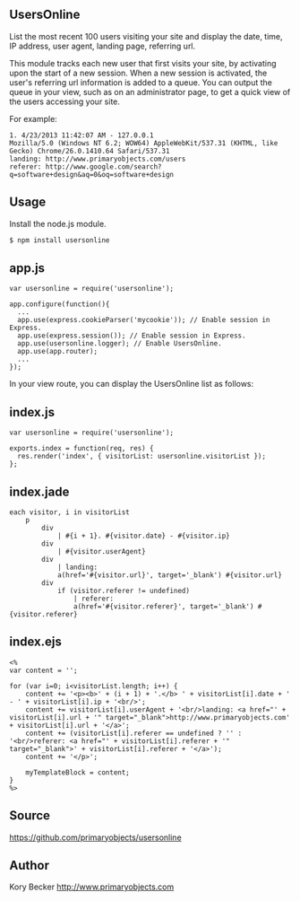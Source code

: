 ﻿UsersOnline
--------

List the most recent 100 users visiting your site and display the date, time, IP address, user agent, landing page, referring url.

This module tracks each new user that first visits your site, by activating upon the start of a new session. When a new session is activated, the user's referring url information is added to a queue. You can output the queue in your view, such as on an administrator page, to get a quick view of the users accessing your site.

For example:
```
1. 4/23/2013 11:42:07 AM - 127.0.0.1
Mozilla/5.0 (Windows NT 6.2; WOW64) AppleWebKit/537.31 (KHTML, like Gecko) Chrome/26.0.1410.64 Safari/537.31
landing: http://www.primaryobjects.com/users
referer: http://www.google.com/search?q=software+design&aq=0&oq=software+design
```

## Usage

Install the node.js module.
```bash
$ npm install usersonline
```

## app.js
```
var usersonline = require('usersonline');

app.configure(function(){
  ...    
  app.use(express.cookieParser('mycookie')); // Enable session in Express.
  app.use(express.session()); // Enable session in Express.
  app.use(usersonline.logger); // Enable UsersOnline.  
  app.use(app.router);  
  ...
});
```

In your view route, you can display the UsersOnline list as follows:

## index.js
```
var usersonline = require('usersonline');

exports.index = function(req, res) {
  res.render('index', { visitorList: usersonline.visitorList });
};
```

## index.jade
```
each visitor, i in visitorList
	p
		div
			| #{i + 1}. #{visitor.date} - #{visitor.ip}
		div
			| #{visitor.userAgent}
		div
			| landing:
			a(href='#{visitor.url}', target='_blank') #{visitor.url}
		div
			if (visitor.referer != undefined)
				| referer:
				a(href='#{visitor.referer}', target='_blank') #{visitor.referer}						
```

## index.ejs
```
<%
var content = '';

for (var i=0; i<visitorList.length; i++) {
	content += '<p><b>' + (i + 1) + '.</b> ' + visitorList[i].date + ' - ' + visitorList[i].ip + '<br/>';
	content += visitorList[i].userAgent + '<br/>landing: <a href="' + visitorList[i].url + '" target="_blank">http://www.primaryobjects.com' + visitorList[i].url + '</a>';
	content += (visitorList[i].referer == undefined ? '' : '<br/>referer: <a href="' + visitorList[i].referer + '" target="_blank">' + visitorList[i].referer + '</a>');
	content += '</p>';
	
	myTemplateBlock = content;
}
%>
```

## Source

https://github.com/primaryobjects/usersonline

## Author

Kory Becker
http://www.primaryobjects.com
